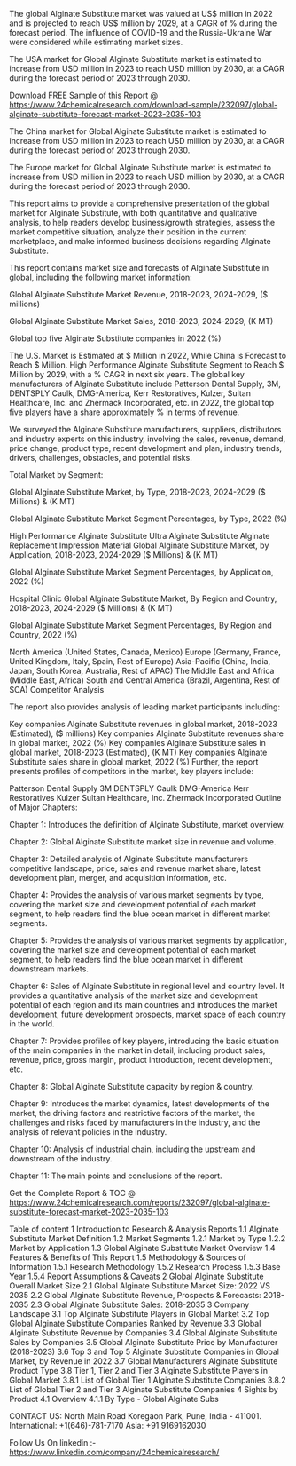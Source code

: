 The global Alginate Substitute market was valued at US$ million in 2022 and is projected to reach US$ million by 2029, at a CAGR of % during the forecast period. The influence of COVID-19 and the Russia-Ukraine War were considered while estimating market sizes.

The USA market for Global Alginate Substitute market is estimated to increase from USD million in 2023 to reach USD million by 2030, at a CAGR during the forecast period of 2023 through 2030.

Download FREE Sample of this Report @ https://www.24chemicalresearch.com/download-sample/232097/global-alginate-substitute-forecast-market-2023-2035-103

The China market for Global Alginate Substitute market is estimated to increase from USD million in 2023 to reach USD million by 2030, at a CAGR during the forecast period of 2023 through 2030.

The Europe market for Global Alginate Substitute market is estimated to increase from USD million in 2023 to reach USD million by 2030, at a CAGR during the forecast period of 2023 through 2030.

This report aims to provide a comprehensive presentation of the global market for Alginate Substitute, with both quantitative and qualitative analysis, to help readers develop business/growth strategies, assess the market competitive situation, analyze their position in the current marketplace, and make informed business decisions regarding Alginate Substitute.

This report contains market size and forecasts of Alginate Substitute in global, including the following market information:

Global Alginate Substitute Market Revenue, 2018-2023, 2024-2029, ($ millions)

Global Alginate Substitute Market Sales, 2018-2023, 2024-2029, (K MT)

Global top five Alginate Substitute companies in 2022 (%)

The U.S. Market is Estimated at $ Million in 2022, While China is Forecast to Reach $ Million.
High Performance Alginate Substitute Segment to Reach $ Million by 2029, with a % CAGR in next six years.
The global key manufacturers of Alginate Substitute include Patterson Dental Supply, 3M, DENTSPLY Caulk, DMG-America, Kerr Restoratives, Kulzer, Sultan Healthcare, Inc. and Zhermack Incorporated, etc. in 2022, the global top five players have a share approximately % in terms of revenue.

We surveyed the Alginate Substitute manufacturers, suppliers, distributors and industry experts on this industry, involving the sales, revenue, demand, price change, product type, recent development and plan, industry trends, drivers, challenges, obstacles, and potential risks.

Total Market by Segment:

Global Alginate Substitute Market, by Type, 2018-2023, 2024-2029 ($ Millions) & (K MT)

Global Alginate Substitute Market Segment Percentages, by Type, 2022 (%)

High Performance Alginate Substitute
Ultra Alginate Substitute
Alginate Replacement Impression Material
Global Alginate Substitute Market, by Application, 2018-2023, 2024-2029 ($ Millions) & (K MT)

Global Alginate Substitute Market Segment Percentages, by Application, 2022 (%)

Hospital
Clinic
Global Alginate Substitute Market, By Region and Country, 2018-2023, 2024-2029 ($ Millions) & (K MT)

Global Alginate Substitute Market Segment Percentages, By Region and Country, 2022 (%)

North America (United States, Canada, Mexico)
Europe (Germany, France, United Kingdom, Italy, Spain, Rest of Europe)
Asia-Pacific (China, India, Japan, South Korea, Australia, Rest of APAC)
The Middle East and Africa (Middle East, Africa)
South and Central America (Brazil, Argentina, Rest of SCA)
Competitor Analysis

The report also provides analysis of leading market participants including:

Key companies Alginate Substitute revenues in global market, 2018-2023 (Estimated), ($ millions)
Key companies Alginate Substitute revenues share in global market, 2022 (%)
Key companies Alginate Substitute sales in global market, 2018-2023 (Estimated), (K MT)
Key companies Alginate Substitute sales share in global market, 2022 (%)
Further, the report presents profiles of competitors in the market, key players include:

Patterson Dental Supply
3M
DENTSPLY Caulk
DMG-America
Kerr Restoratives
Kulzer
Sultan Healthcare, Inc.
Zhermack Incorporated
Outline of Major Chapters:

Chapter 1: Introduces the definition of Alginate Substitute, market overview.

Chapter 2: Global Alginate Substitute market size in revenue and volume.

Chapter 3: Detailed analysis of Alginate Substitute manufacturers competitive landscape, price, sales and revenue market share, latest development plan, merger, and acquisition information, etc.

Chapter 4: Provides the analysis of various market segments by type, covering the market size and development potential of each market segment, to help readers find the blue ocean market in different market segments.

Chapter 5: Provides the analysis of various market segments by application, covering the market size and development potential of each market segment, to help readers find the blue ocean market in different downstream markets.

Chapter 6: Sales of Alginate Substitute in regional level and country level. It provides a quantitative analysis of the market size and development potential of each region and its main countries and introduces the market development, future development prospects, market space of each country in the world.

Chapter 7: Provides profiles of key players, introducing the basic situation of the main companies in the market in detail, including product sales, revenue, price, gross margin, product introduction, recent development, etc.

Chapter 8: Global Alginate Substitute capacity by region & country.

Chapter 9: Introduces the market dynamics, latest developments of the market, the driving factors and restrictive factors of the market, the challenges and risks faced by manufacturers in the industry, and the analysis of relevant policies in the industry.

Chapter 10: Analysis of industrial chain, including the upstream and downstream of the industry.

Chapter 11: The main points and conclusions of the report.

Get the Complete Report & TOC @ https://www.24chemicalresearch.com/reports/232097/global-alginate-substitute-forecast-market-2023-2035-103

Table of content
1 Introduction to Research & Analysis Reports
1.1 Alginate Substitute Market Definition
1.2 Market Segments
1.2.1 Market by Type
1.2.2 Market by Application
1.3 Global Alginate Substitute Market Overview
1.4 Features & Benefits of This Report
1.5 Methodology & Sources of Information
1.5.1 Research Methodology
1.5.2 Research Process
1.5.3 Base Year
1.5.4 Report Assumptions & Caveats
2 Global Alginate Substitute Overall Market Size
2.1 Global Alginate Substitute Market Size: 2022 VS 2035
2.2 Global Alginate Substitute Revenue, Prospects & Forecasts: 2018-2035
2.3 Global Alginate Substitute Sales: 2018-2035
3 Company Landscape
3.1 Top Alginate Substitute Players in Global Market
3.2 Top Global Alginate Substitute Companies Ranked by Revenue
3.3 Global Alginate Substitute Revenue by Companies
3.4 Global Alginate Substitute Sales by Companies
3.5 Global Alginate Substitute Price by Manufacturer (2018-2023)
3.6 Top 3 and Top 5 Alginate Substitute Companies in Global Market, by Revenue in 2022
3.7 Global Manufacturers Alginate Substitute Product Type
3.8 Tier 1, Tier 2 and Tier 3 Alginate Substitute Players in Global Market
3.8.1 List of Global Tier 1 Alginate Substitute Companies
3.8.2 List of Global Tier 2 and Tier 3 Alginate Substitute Companies
4 Sights by Product
4.1 Overview
4.1.1 By Type - Global Alginate Subs

CONTACT US:
North Main Road Koregaon Park, Pune, India - 411001.
International: +1(646)-781-7170
Asia: +91 9169162030

Follow Us On linkedin :- https://www.linkedin.com/company/24chemicalresearch/
